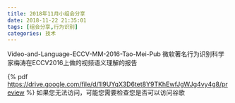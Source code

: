 ```yaml
---
title: 2018年11月小组会分享
date: 2018-11-22 21:35:01
tags: [组会分享,行为识别]
categories: 技术
---
```

Video-and-Language-ECCV-MM-2016-Tao-Mei-Pub
微软著名行为识别科学家梅涛在ECCV2016上做的视频语义理解的报告
<!-- more -->
{% pdf https://drive.google.com/file/d/1l9UYqX3D6tet8Y9TKhEwfJgWJg4vy4g8/preview %}
如果您无法访问，可能您需要检查您是否可以访问谷歌